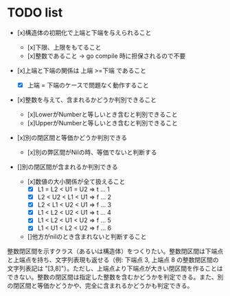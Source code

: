 # TODO list
- [x]構造体の初期化で上端と下端を与えられること
   - [x]下限、上限をもてること
   - [x]整数であること -> go compile 時に担保されるので不要

- [x]上端と下端の関係は 上端 >=下端 であること
   - [x] 上端 = 下端のケースで問題なく動作すること

- [x]整数を与えて、含まれるかどうか判別できること
   - [x]LowerがNumberと等しいとき含むと判別できること
   - [x]UpperがNumberと等しいとき含むと判別できること

- [x]別の閉区間と等価かどうか判別できる
   - [x]別の弊区間がNilの時、等価でないと判断する

- []別の閉区間が含まれるか判別できる
    - [x]数値の大小関係が全て扱えること
        - [x] L1 = L2 < U1 = U2 => t ... 1
        - [x] L2 < U2 < L1 < U1 => f ... 2
        - [x] L2 < L1 < U2 < U1 => f ... 3
        - [x] L1 < L2 < U2 < U1 => t ... 4
        - [x] L1 < L2 < U1 < U2 => f ... 5
        - [x] L1 < U1 < L2 < U2 => f ... 6
    - []他方がnilのとき含まれないと判断すること

整数閉区間を示すクラス（あるいは構造体）をつくりたい。整数閉区間は下端点と上端点を持ち、文字列表現も返せる（例: 下端点 3, 上端点 8 の整数閉区間の文字列表記は "[3,8]"）。ただし、上端点より下端点が大きい閉区間を作ることはできない。整数の閉区間は指定した整数を含むかどうかを判定できる。また、別の閉区間と等価かどうかや、完全に含まれるかどうかも判定できる。